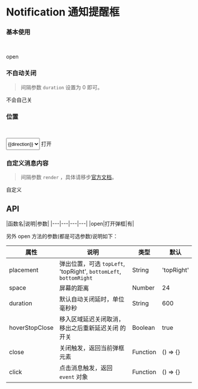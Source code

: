 # Notification 通知提醒框

### 基本使用

<br>
<p>
  <w-button prefix="notification" v-bind:click="open">open</w-button>
</p>

### 不自动关闭
> 间隔参数 `duration` 设置为 0 即可。

<p>
  <w-button v-bind:click="noAutoClose">不会自己关</w-button>
</p>

### 位置

<br>
<p>
  <select class="notice-sel" @change="dirSelFn" aria-label="direction">
    <option v-for="(direction, directionIndex) in directions" :key="directionIndex" :value="direction">{{direction}}</option>
  </select>
  <w-button prefix="notification" v-bind:click="changePlacement">打开</w-button>
</p>

### 自定义消息内容
> 间隔参数 `render` ，具体请移步[官方文档](https://cn.vuejs.org/v2/api/#render)。

<p>
  <w-button v-bind:click="setRender">自定义</w-button>
</p>

## API



|函数名|说明|参数|
|---|---|---|---|
|open|打开弹框|有|

另外 open 方法的参数(都是可选参数)说明如下：

|属性|说明|类型|默认|
|---|---|---|---|
|placement|弹出位置，可选 `topLeft`, 'topRight', `bottomLeft`, `bottomRight`|String|'topRight'|
|space|屏幕的距离|Number|24|
|duration|默认自动关闭延时，单位毫秒秒|String|600|
|hoverStopClose|移入区域延迟关闭取消，移出之后重新延迟关闭 的 开关|Boolean|true|
|close|关闭触发，返回当前弹框元素|Function|() => {}|
|click|点击消息触发，返回 `event` 对象|Function|() => {}|

<script>
import WIcon from '../water/icon/Icon';
import notice from '../water/notification/index';
import WButton from '../water/button/Button';

export default {
  data() {
    const text = '这是一段描述文案';
    return {
      text,
      title: '这是标题',
      content: `<p style="color: #1996f9; margin: 0;">${text}，详情请移步<a href="https://github.com/fe6/water" target="_blank">水滴</a></p>`,
      placement: 'topLeft',
      directions: ['topLeft', 'topRight', 'bottomLeft', 'bottomRight'],
    };
  },
  methods: {
    open() {
      notice.open({
        title: this.title,
        placement: this.placement,
        render: h => {
          return h('p', [h(WIcon, {
            props: {
              type: 'heart',
            },
          }), ` ${this.text}`]);
        },
      });
    },
    changePlacement() {
      notice.open({
        title: this.title,
        placement: this.placement,
        content: this.content,
      });
    },
    noAutoClose() {
      notice.open({
        title: this.title,
        duration: 0,
        content: this.content,
      });
    },
    setRender() {
      notice.open({
        title: this.title,
        render: h => {
          return h('p', [h(WIcon, {
            props: {
              type: 'heart',
            },
          }), ` ${this.text}`]);
        },
      });
    },
    dirSelFn(event) {
      this.placement = event.target.value;
    },
  },
  components: {
    notice,
    WButton,
    WIcon,
  },
}
</script>
<style lang="scss">
$font-path: '../water/font/';
@import '../water/icon/style/icon.scss';
@import '../water/button/style/button.scss';
@import '../water/notification/style/notification.scss';

.notification-button {
  margin: 0 0 0 8px;
  vertical-align: middle;
}

.notice-sel {
  height: 32px;
}
</style>
